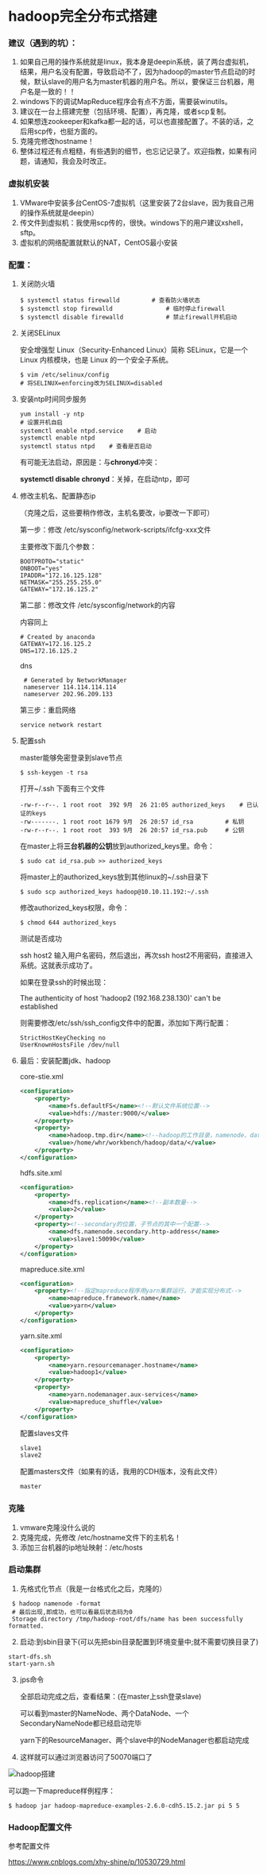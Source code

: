 # hadoop完全分布式搭建

### 建议（遇到的坑）：

1. 如果自己用的操作系统就是linux，我本身是deepin系统，装了两台虚拟机，结果，用户名没有配置，导致启动不了，因为hadoop的master节点启动的时候，默认slave的用户名为master机器的用户名。所以，要保证三台机器，用户名是一致的！！
2. windows下的调试MapReduce程序会有点不方面，需要装winutils。
3. 建议在一台上搭建完整（包括环境、配置），再克隆，或者scp复制。
4. 如果想连zookeeper和kafka都一起的话，可以也直接配置了。不装的话，之后用scp传，也挺方面的。
5. 克隆完修改hostname！
6. 整体过程还有点粗糙，有些遇到的细节，也忘记记录了。欢迎指教，如果有问题，请通知，我会及时改正。

### 虚拟机安装

1. VMware中安装多台CentOS-7虚拟机（这里安装了2台slave，因为我自己用的操作系统就是deepin）
2. 传文件到虚拟机：我使用scp传的，很快。windows下的用户建议xshell，sftp。
3. 虚拟机的网络配置就默认的NAT，CentOS最小安装

### 配置：

1. 关闭防火墙

   ```shell
   $ systemctl status firewalld			# 查看防火墙状态
   $ systemctl stop firewalld				# 临时停止firewall
   $ systemctl disable firewalld			# 禁止firewall开机启动
   ```

2. 关闭SELinux

   安全增强型 Linux（Security-Enhanced Linux）简称 SELinux，它是一个 Linux 内核模块，也是 Linux 的一个安全子系统。

   ```shell
   $ vim /etc/selinux/config
   # 将SELINUX=enforcing改为SELINUX=disabled
   ```

3. 安装ntp时间同步服务

   ```shell
   yum install -y ntp
   # 设置开机自启
   systemctl enable ntpd.service	# 启动
   systemctl enable ntpd
   systemctl status ntpd	# 查看是否启动
   ```

   有可能无法启动，原因是：与**chronyd**冲突：

   **systemctl disable chronyd**：关掉，在启动ntp，即可

4. 修改主机名、配置静态ip

   （克隆之后，这些要稍作修改，主机名要改，ip要改一下即可）

   第一步：修改 /etc/sysconfig/network-scripts/ifcfg-xxx文件

   主要修改下面几个参数：
   
   ```shell
   BOOTPROTO="static"
   ONBOOT="yes"
   IPADDR="172.16.125.128"
   NETMASK="255.255.255.0"
   GATEWAY="172.16.125.2"
   ```

   第二部：修改文件 /etc/sysconfig/network的内容

   内容同上
   
   ```shell
   # Created by anaconda
   GATEWAY=172.16.125.2
   DNS=172.16.125.2
   ```
   dns
   ```shell
    # Generated by NetworkManager
    nameserver 114.114.114.114
    nameserver 202.96.209.133
   ```



   第三步：重启网络
   
   ```shell
   service network restart
   ```

5. 配置ssh

   master能够免密登录到slave节点

   ```shell
   $ ssh-keygen -t rsa
   ```

   打开~/.ssh 下面有三个文件

   ```shell
   -rw-r--r--. 1 root root  392 9月  26 21:05 authorized_keys	# 已认证的keys
   -rw-------. 1 root root 1679 9月  26 20:57 id_rsa			# 私钥
   -rw-r--r--. 1 root root  393 9月  26 20:57 id_rsa.pub		# 公钥
   ```

   在master上将**三台机器的公钥**放到authorized_keys里。命令：

   ```shell
   $ sudo cat id_rsa.pub >> authorized_keys
   ```

   将master上的authorized_keys放到其他linux的~/.ssh目录下

   ```shell
   $ sudo scp authorized_keys hadoop@10.10.11.192:~/.ssh
   ```

   修改authorized_keys权限，命令：

   ```shell
   $ chmod 644 authorized_keys
   ```

   测试是否成功

   ssh host2 输入用户名密码，然后退出，再次ssh host2不用密码，直接进入系统。这就表示成功了。

   如果在登录ssh的时候出现：

   The authenticity of host 'hadoop2 (192.168.238.130)' can't be established

   则需要修改/etc/ssh/ssh_config文件中的配置，添加如下两行配置：

   ```shell
   StrictHostKeyChecking no
   UserKnownHostsFile /dev/null
   ```

6. 最后：安装配置jdk、hadoop

   core-stie.xml

   ```xml
   <configuration>
       <property>
           <name>fs.defaultFS</name><!--默认文件系统位置-->
           <value>hdfs://master:9000/</value>
       </property>
       <property>
           <name>hadoop.tmp.dir</name><!--hadoop的工作目录，namenode、datanode的数据-->
           <value>/home/whr/workbench/hadoop/data/</value>
       </property>
   </configuration>
   ```

   hdfs.site.xml

   ```xml
   <configuration>
       <property>
           <name>dfs.replication</name><!--副本数量-->
           <value>2</value>
       </property>
       <property><!--secondary的位置，子节点的其中一个配置-->
           <name>dfs.namenode.secondary.http-address</name>
           <value>slave1:50090</value>
       </property>
   </configuration>   
   ```

   mapreduce.site.xml

   ```xml
   <configuration>
       <property><!--指定mapreduce程序用yarn集群运行，才能实现分布式-->
           <name>mapreduce.framework.name</name>
           <value>yarn</value>
       </property>
   </configuration>
   ```

   yarn.site.xml

   ```xml
   <configuration>
       <property>
           <name>yarn.resourcemanager.hostname</name>
           <value>hadoop1</value>
       </property>
       <property>
           <name>yarn.nodemanager.aux-services</name>
           <value>mapreduce_shuffle</value>
       </property>
   </configuration>
   ```

   配置slaves文件

   ```xml
   slave1
   slave2
   ```

   配置masters文件（如果有的话，我用的CDH版本，没有此文件）

   ```xml
   master
   ```

### 克隆

1. vmware克隆没什么说的
2. 克隆完成，先修改 /etc/hostname文件下的主机名！
3. 添加三台机器的ip地址映射：/etc/hosts

### 启动集群

1. 先格式化节点（我是一台格式化之后，克隆的）

```shell
 $ hadoop namenode -format
 # 最后出现,即成功，也可以看最后状态码为0
 Storage directory /tmp/hadoop-root/dfs/name has been successfully formatted.
```

2. 启动:到sbin目录下(可以先把sbin目录配置到环境变量中;就不需要切换目录了)

```shell
start-dfs.sh
start-yarn.sh
```

3. jps命令

   全部启动完成之后，查看结果：(在master上ssh登录slave)

   可以看到master的NameNode、两个DataNode、一个SecondaryNameNode都已经启动完毕

   yarn下的ResourceManager、两个slave中的NodeManager也都启动完成

4. 这样就可以通过浏览器访问了50070端口了

![hadoop搭建](./image/hadoop搭建.jpg)

可以跑一下mapreduce样例程序：

```shell
$ hadoop jar hadoop-mapreduce-examples-2.6.0-cdh5.15.2.jar pi 5 5
```

### Hadoop配置文件

参考配置文件

https://www.cnblogs.com/xhy-shine/p/10530729.html



